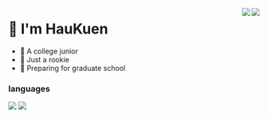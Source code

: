 <p align="right">
<img align="right" src = "https://count.getloli.com/get/@HauKuen?theme=rule34">
</p>

<img align="right" src="https://github-readme-stats.vercel.app/api?username=HauKuen&show_icons=true&theme=gruvbox" />

# 👋  I'm HauKuen
- :runner: A college junior
- :chicken: Just a rookie
- :book: Preparing for graduate school

### languages
![](https://img.shields.io/badge/-Python-3776ab?style=flat-square&logo=Python&logoColor=fff)
![](https://img.shields.io/badge/C++-00599C?logo=cplusplus&logoColor=fff)